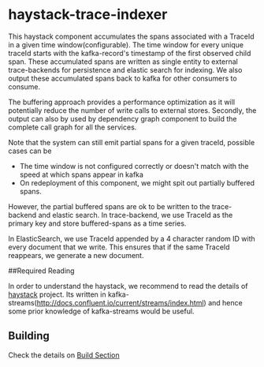 # haystack-trace-indexer
This haystack component accumulates the spans associated with a TraceId in a given time window(configurable). 
The time window for every unique traceId starts with the kafka-record's timestamp of the first observed child span.
These accumulated spans are  written as single entity to external trace-backends for persistence and elastic search for indexing. We also output these
accumulated spans back to kafka for other consumers to consume.

The buffering approach provides a performance optimization as it will potentially reduce the number of write calls to external stores.
Secondly, the output can also by used by dependency graph component to build the complete call graph for all the services.

Note that the system can still emit partial spans for a given traceId, possible cases can be 
 * The time window is not configured correctly or doesn't match with the speed at which spans appear in kafka
 * On redeployment of this component, we might spit out partially buffered spans.
  
However, the partial buffered spans are ok to be written to the trace-backend and elastic search. In trace-backend, we use TraceId as the 
primary key and store buffered-spans as a time series.

In ElasticSearch, we use TraceId appended by a 4 character random ID with every document that we write. This ensures
that if the same TraceId reappears, we generate a new document.
 
##Required Reading
 
In order to understand the haystack, we recommend to read the details of [haystack](https://github.com/ExpediaDotCom/haystack) project. 
Its written in kafka-streams(http://docs.confluent.io/current/streams/index.html) and hence some prior knowledge of kafka-streams would be useful.
 

## Building
Check the details on [Build Section](../CONTRIBUTING.md)